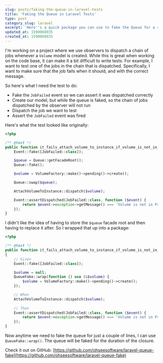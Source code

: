 ```yaml
---
slug: posts/faking-the-queue-in-laravel-tests
title: 'Faking the Queue in Laravel Tests'
type: post
category_slug: laravel
excerpt: 'Here''s a quick package you can use to fake the Queue for a specific set of lines in a Laravel test.'
updated_at: 1590068935
created_at: 1590068935
---
```


I'm working on a project where we use observers to dispatch a chain of jobs whenever a `Volume` model is created. While this is great when working on the code base, it can make it a bit difficult to write tests. For example, I want to test one of the jobs in the chain that is dispatched. Specifically, I want to make sure that the job fails when it should, and with the correct message.

So here's what I need the test to do:

* Fake the `JobFailed` event so we can assert it was dispatched correctly
* Create our model, but while the queue is faked, so the chain of jobs dispatched by the observer will not run
* Dispatch the job we want to test
* Assert the `JobFailed` event was fired

Here's what the test looked like originally:

```php
<?php

/** @test */
public function it_fails_attach_volume_to_instance_if_volume_is_not_in_provisioning_state() {
    Event::fake([JobFailed::class]);

    $queue = Queue::getFacadeRoot();
    Queue::fake();

    $volume = VolumeFactory::make()->pending()->create();

    Queue::swap($queue);

    AttachVolumeToInstance::dispatch($volume);

    Event::assertDispatched(JobFailed::class, function ($event) {
        return $event->exception->getMessage() === 'Volume is not in Provisioning state.';
    });
}
```

I didn't like the idea of having to store the `$queue` facade root and then having to replace it after. So I wrapped that up into a package:

```php
<?php

/** @test */
public function it_fails_attach_volume_to_instance_if_volume_is_not_in_provisioning_state()
{
    // Given
    Event::fake([JobFailed::class]);

    $volume = null;
    QueueFake::wrap(function () use (&$volume) {
        $volume = VolumeFactory::make()->pending()->create();
    });

    // When
    AttachVolumeToInstance::dispatch($volume);
    
    // Then
    Event::assertDispatched(JobFailed::class, function ($event) {
        return $event->exception->getMessage() === 'Volume is not in Provisioning state.';
    });
}
```

Now anytime we need to fake the queue for just a couple of lines, I can use `QueueFake::wrap()`. The queue will be faked for the duration of the closure.

Check it out on GitHub: [https://github.com/ohseesoftware/laravel-queue-fake](https://github.com/ohseesoftware/laravel-queue-fake)